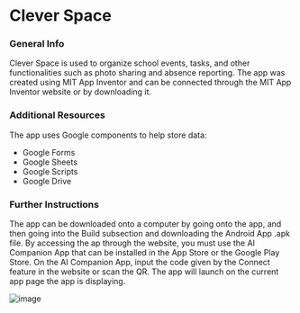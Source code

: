 # Clever Space

<h3>General Info</h3>

Clever Space is used to organize school events, tasks, and other functionalities such as photo sharing and absence reporting. The app was created using MIT App Inventor and can be connected through the MIT App Inventor website or by downloading it. 

<h3>Additional Resources</h3>

The app uses Google components to help store data:
<ul>
  <li>Google Forms</li>
  <li>Google Sheets</li>
  <li>Google Scripts</li>
  <li>Google Drive</li>
</ul>

<h3>Further Instructions</h3>

The app can be downloaded onto a computer by going onto the app, and then going into the Build subsection and downloading the Android App .apk file. By accessing the ap through the website, you must use the AI Companion App that can be installed in the App Store or the Google Play Store. On the AI Companion App, input the code given by the Connect feature in the website or scan the QR. The app will launch on the current app page the app is displaying.

![image](https://user-images.githubusercontent.com/75597248/223156656-1d0fc239-796d-446e-a206-083395b8aec8.png)
